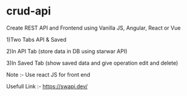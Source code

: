 # crud-api
Create REST API and Frontend using Vanilla JS, Angular, React or Vue

1)Two Tabs API & Saved

2)In API Tab (store data in DB using starwar API)

3)In Saved Tab (show saved data and give operation edit and delete)


Note :- Use react JS for front end

Usefull Link :- https://swapi.dev/

